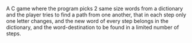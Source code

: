 A C game where the program picks 2 same size words from a dictionary and the player tries to find a path from one another, that in each step only one letter changes, and the new word of every step belongs in the dictionary, and the word-destination to be found in a limited number of steps.
